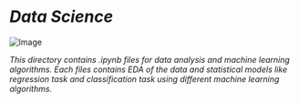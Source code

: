 # ***Data Science***
![Image](https://d1rytvr7gmk1sx.cloudfront.net/wp-content/uploads/2021/10/data-science.jpg)

*This directory contains .ipynb files for data analysis and machine learning algorithms. Each files contains EDA of the data and statistical models like regression task and classification task using different machine learning algorithms.*
